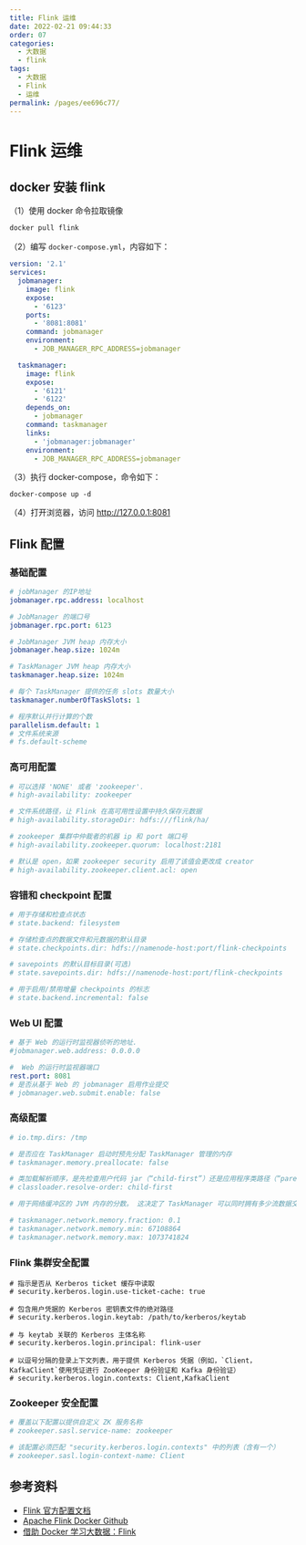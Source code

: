 ```yaml
---
title: Flink 运维
date: 2022-02-21 09:44:33
order: 07
categories:
  - 大数据
  - flink
tags:
  - 大数据
  - Flink
  - 运维
permalink: /pages/ee696c77/
---
```


# Flink 运维

## docker 安装 flink

（1）使用 docker 命令拉取镜像

```bash
docker pull flink
```

（2）编写 `docker-compose.yml`，内容如下：

```yml
version: '2.1'
services:
  jobmanager:
    image: flink
    expose:
      - '6123'
    ports:
      - '8081:8081'
    command: jobmanager
    environment:
      - JOB_MANAGER_RPC_ADDRESS=jobmanager

  taskmanager:
    image: flink
    expose:
      - '6121'
      - '6122'
    depends_on:
      - jobmanager
    command: taskmanager
    links:
      - 'jobmanager:jobmanager'
    environment:
      - JOB_MANAGER_RPC_ADDRESS=jobmanager
```

（3）执行 docker-compose，命令如下：

```
docker-compose up -d
```

（4）打开浏览器，访问 http://127.0.0.1:8081

## Flink 配置

### 基础配置

```yml
# jobManager 的IP地址
jobmanager.rpc.address: localhost

# JobManager 的端口号
jobmanager.rpc.port: 6123

# JobManager JVM heap 内存大小
jobmanager.heap.size: 1024m

# TaskManager JVM heap 内存大小
taskmanager.heap.size: 1024m

# 每个 TaskManager 提供的任务 slots 数量大小
taskmanager.numberOfTaskSlots: 1

# 程序默认并行计算的个数
parallelism.default: 1
# 文件系统来源
# fs.default-scheme
```

### 高可用配置

```yml
# 可以选择 'NONE' 或者 'zookeeper'.
# high-availability: zookeeper

# 文件系统路径，让 Flink 在高可用性设置中持久保存元数据
# high-availability.storageDir: hdfs:///flink/ha/

# zookeeper 集群中仲裁者的机器 ip 和 port 端口号
# high-availability.zookeeper.quorum: localhost:2181

# 默认是 open，如果 zookeeper security 启用了该值会更改成 creator
# high-availability.zookeeper.client.acl: open
```

### 容错和 checkpoint 配置

```yml
# 用于存储和检查点状态
# state.backend: filesystem

# 存储检查点的数据文件和元数据的默认目录
# state.checkpoints.dir: hdfs://namenode-host:port/flink-checkpoints

# savepoints 的默认目标目录(可选)
# state.savepoints.dir: hdfs://namenode-host:port/flink-checkpoints

# 用于启用/禁用增量 checkpoints 的标志
# state.backend.incremental: false
```

### Web UI 配置

```yml
# 基于 Web 的运行时监视器侦听的地址.
#jobmanager.web.address: 0.0.0.0

#  Web 的运行时监视器端口
rest.port: 8081
# 是否从基于 Web 的 jobmanager 启用作业提交
# jobmanager.web.submit.enable: false
```

### 高级配置

```yml
# io.tmp.dirs: /tmp

# 是否应在 TaskManager 启动时预先分配 TaskManager 管理的内存
# taskmanager.memory.preallocate: false

# 类加载解析顺序，是先检查用户代码 jar（“child-first”）还是应用程序类路径（“parent-first”）。 默认设置指示首先从用户代码 jar 加载类
# classloader.resolve-order: child-first

# 用于网络缓冲区的 JVM 内存的分数。 这决定了 TaskManager 可以同时拥有多少流数据交换通道以及通道缓冲的程度。 如果作业被拒绝或者您收到系统没有足够缓冲区的警告，请增加此值或下面的最小/最大值。 另请注意，“taskmanager.network.memory.min”和“taskmanager.network.memory.max”可能会覆盖此分数

# taskmanager.network.memory.fraction: 0.1
# taskmanager.network.memory.min: 67108864
# taskmanager.network.memory.max: 1073741824
```

### Flink 集群安全配置

```
# 指示是否从 Kerberos ticket 缓存中读取
# security.kerberos.login.use-ticket-cache: true

# 包含用户凭据的 Kerberos 密钥表文件的绝对路径
# security.kerberos.login.keytab: /path/to/kerberos/keytab

# 与 keytab 关联的 Kerberos 主体名称
# security.kerberos.login.principal: flink-user

# 以逗号分隔的登录上下文列表，用于提供 Kerberos 凭据（例如，`Client，KafkaClient`使用凭证进行 ZooKeeper 身份验证和 Kafka 身份验证）
# security.kerberos.login.contexts: Client,KafkaClient
```

### Zookeeper 安全配置

```yml
# 覆盖以下配置以提供自定义 ZK 服务名称
# zookeeper.sasl.service-name: zookeeper

# 该配置必须匹配 "security.kerberos.login.contexts" 中的列表（含有一个）
# zookeeper.sasl.login-context-name: Client
```

## 参考资料

- [Flink 官方配置文档](https://ci.apache.org/projects/flink/flink-docs-stable/ops/config.html)
- [Apache Flink Docker Github](https://github.com/apache/flink-docker)
- [借助 Docker 学习大数据：Flink](https://zhuanlan.zhihu.com/p/176855301)